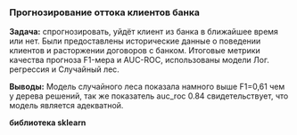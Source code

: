 ### Прогнозирование оттока клиентов банка
**Задача:** спрогнозировать, уйдёт клиент из банка в ближайшее время или нет. Были предоставлены исторические данные о поведении клиентов и расторжении договоров с банком.
Итоговые метрики качества прогноза F1-мера и AUC-ROC, использованы модели Лог. регрессия и Случайный лес.

**Выводы:** Модель случайного леса показала намного выше F1=0,61 чем у дерева решений, так же показатель auc_roc 0.84 свидетельствует, что модель является адекватной.

**библиотека sklearn**
